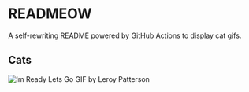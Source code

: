# READMEOW

A self-rewriting README powered by GitHub Actions to display cat gifs.

## Cats

![Im Ready Lets Go GIF by Leroy Patterson](https://media1.giphy.com/media/CjmvTCZf2U3p09Cn0h/200.gif?cid=9acd02da8p4zh5oa480cdrz7jhs8t3pm82uxbwnhiciy9j1o&ep=v1_gifs_search&rid=200.gif&ct=g)
